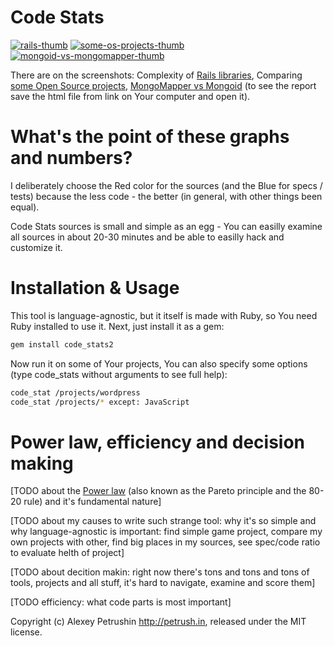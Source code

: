 # Code Stats

[![rails-thumb]][rails-img] [![some-os-projects-thumb]][some-os-projects-img] [![mongoid-vs-mongomapper-thumb]][mongoid-vs-mongomapper-img]

There are on the screenshots: Complexity of [Rails libraries][rails], Comparing [some Open Source projects][some-os-projects], [MongoMapper vs Mongoid][mongoid-vs-mongomapper] (to see the report save the html file from link on Your computer and open it).

# What's the point of these graphs and numbers?

I deliberately choose the Red color for the sources (and the Blue for specs / tests) because the less code - the better (in general, with other things been equal).

Code Stats sources is small and simple as an egg - You can easilly examine all sources in about 20-30 minutes and be able to easilly hack and customize it.

# Installation & Usage

This tool is language-agnostic, but it itself is made with Ruby, so You need Ruby installed to use it. Next, just install it as a gem:

``` bash
gem install code_stats2
```

Now run it on some of Your projects, You can also specify some options (type code_stats without arguments to see full help):

``` bash
code_stat /projects/wordpress
code_stat /projects/* except: JavaScript
```

# Power law, efficiency and decision making

[TODO about the [Power law][power_law] (also known as the Pareto principle and the 80-20 rule) and it's fundamental nature]

[TODO about my causes to write such strange tool: why it's so simple and why language-agnostic is important: find simple game project, compare my own projects with other, find big places in my sources, see spec/code ratio to evaluate helth of project]

[TODO about decition makin: right now there's tons and tons and tons of tools, projects and all stuff, it's hard to navigate, examine and score them]

[TODO efficiency: what code parts is most important]

Copyright (c) Alexey Petrushin http://petrush.in, released under the MIT license.

[rails-thumb]: https://github.com/alexeypetrushin/code_stats/raw/master/docs/rails.thumb.png
[some-os-projects-thumb]: https://github.com/alexeypetrushin/code_stats/raw/master/docs/some-os-projects.thumb.png
[mongoid-vs-mongomapper-thumb]: https://github.com/alexeypetrushin/code_stats/raw/master/docs/mongoid-vs-mongomapper.thumb.png

[rails-img]: https://github.com/alexeypetrushin/code_stats/raw/master/docs/rails.png
[some-os-projects-img]: https://github.com/alexeypetrushin/code_stats/raw/master/docs/some-os-projects.png
[mongoid-vs-mongomapper-img]: https://github.com/alexeypetrushin/code_stats/raw/master/docs/mongoid-vs-mongomapper.png

[rails]: https://github.com/alexeypetrushin/code_stats/raw/master/docs/rails.html
[some-os-projects]: https://github.com/alexeypetrushin/code_stats/raw/master/docs/some-os-projects.html
[mongoid-vs-mongomapper]: https://github.com/alexeypetrushin/code_stats/raw/master/docs/mongoid-vs-mongomapper.html

[power_law]: http://en.wikipedia.org/wiki/Power_law
